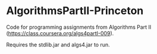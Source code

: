 AlgorithmsPartII-Princeton
=====================

Code for programming assignments from Algorithms Part II (https://class.coursera.org/algs4partI-009).

Requires the stdlib.jar and algs4.jar to run.
